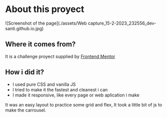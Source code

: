 # About this proyect

![Screenshot of the page](./assets/Web capture_15-2-2023_232556_dev-santi.github.io.jpg)

## Where it comes from?

It is a challenge proyect supplied by <a href="https://www.frontendmentor.io/profile/SantiNakc">Frontend Mentor</a>

## How i did it?

- I used pure CSS and vanilla JS
- I tried to make it the fastest and cleanest i can
- I made it responsive, like every page or web aplication i make

It was an easy layout to practice some grid and flex, It took a little bit of js to make the carrousel.

